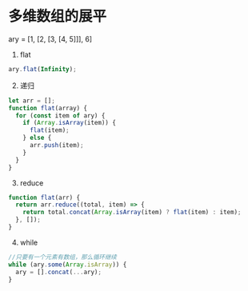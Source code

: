 # 多维数组的展平

ary = [1, [2, [3, [4, 5]]], 6]

1. flat

```js
ary.flat(Infinity);
```

2. 递归

```js
let arr = [];
function flat(array) {
  for (const item of ary) {
    if (Array.isArray(item)) {
      flat(item);
    } else {
      arr.push(item);
    }
  }
}
```

3. reduce

```js
function flat(arr) {
  return arr.reduce((total, item) => {
    return total.concat(Array.isArray(item) ? flat(item) : item);
  }, []);
}
```

4. while

```js
//只要有一个元素有数组，那么循环继续
while (ary.some(Array.isArray)) {
  ary = [].concat(...ary);
}
```
